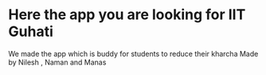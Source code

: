 # Here the app you are looking for IIT Guhati 
We made the app which is buddy for students to reduce their kharcha 
Made by Nilesh , Naman and Manas
